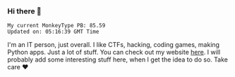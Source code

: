 ### Hi there 👋
<!-- PB START -->
```
My current MonkeyType PB: 85.59
Updated on: 05:16:39 GMT Time
```
<!-- PB END -->
I'm an IT person, just overall. I like CTFs, hacking, coding games, making Python apps. Just a lot of stuff.
You can check out my website [here](https://skill3472.github.io/).
I will probably add some interesting stuff here, when I get the idea to do so. Take care ❤️
